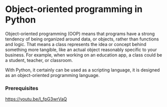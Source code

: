 # Object-oriented programming in Python

Object-oriented programming (OOP) means that programs have a strong tendency of being organized around data, or objects, rather than functions and logic. That means a class represents the idea or concept behind something more tangible, like an actual object reasonably specific to your business. For example, when working on an education app, a class could be a student, teacher, or classroom.

With Python, it certainly can be used as a scripting language, it is designed as an object-oriented programming language.

### Prerequisites

https://youtu.be/I_fpG3wrVaQ
